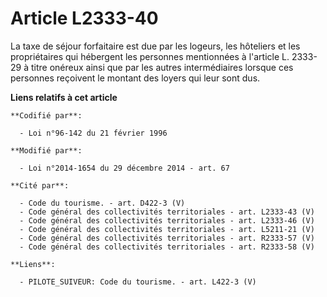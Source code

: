 # Article L2333-40

La taxe de séjour forfaitaire est due par les logeurs, les hôteliers et les propriétaires qui hébergent les personnes
mentionnées à l'article L. 2333-29 à titre onéreux ainsi que par les autres intermédiaires lorsque ces personnes reçoivent le
montant des loyers qui leur sont dus.

**Liens relatifs à cet article**

	**Codifié par**:

	  - Loi n°96-142 du 21 février 1996

	**Modifié par**:

	  - Loi n°2014-1654 du 29 décembre 2014 - art. 67

	**Cité par**:

	  - Code du tourisme. - art. D422-3 (V)
	  - Code général des collectivités territoriales - art. L2333-43 (V)
	  - Code général des collectivités territoriales - art. L2333-46 (V)
	  - Code général des collectivités territoriales - art. L5211-21 (V)
	  - Code général des collectivités territoriales - art. R2333-57 (V)
	  - Code général des collectivités territoriales - art. R2333-58 (V)

	**Liens**:

	  - PILOTE_SUIVEUR: Code du tourisme. - art. L422-3 (V)
